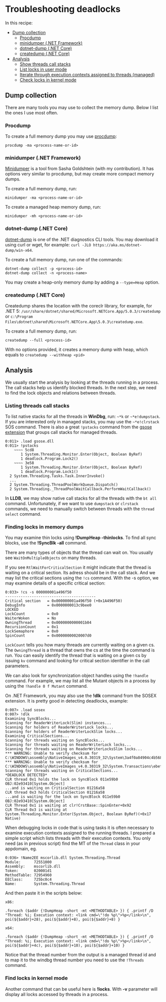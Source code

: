 
Troubleshooting deadlocks
=========================

In this recipe:

- [Dump collection](#dump-collection)
  - [Procdump](#procdump)
  - [minidumper (.NET Framework)](#minidumper-net-framework)
  - [dotnet-dump (.NET Core)](#dotnet-dump-net-core)
  - [createdump (.NET Core)](#createdump-net-core)
- [Analysis](#analysis)
  - [Show threads call stacks](#show-threads-call-stacks)
  - [List locks in user mode](#list-locks-in-user-mode)
  - [Iterate through execution contexts assigned to threads (managed)](#iterate-through-execution-contexts-assigned-to-threads-managed)
  - [Check locks in kernel mode](#check-locks-in-kernel-mode)

## Dump collection

There are many tools you may use to collect the memory dump. Below I list the ones I use most often.

### Procdump

To create a full memory dump you may use [procdump](https://live.sysinternals.com):

    procdump -ma <process-name-or-id>

### minidumper (.NET Framework)

[Minidumper](https://github.com/goldshtn/minidumper) is a tool from Sasha Goldshtein (with my contribution). It has options very similar to procdump, but may create more compact memory dumps.

To create a full memory dump, run:

    minidumper -ma <process-name-or-id>

To create a managed heap memory dump, run:

    minidumper -mh <process-name-or-id>

### dotnet-dump (.NET Core)

[dotnet-dump](https://docs.microsoft.com/en-us/dotnet/core/diagnostics/dotnet-dump) is one of the .NET diagnostics CLI tools. You may download it using curl or wget, for example: `curl -JLO https://aka.ms/dotnet-dump/win-x64`.

To create a full memory dump, run one of the commands:

    dotnet-dump collect -p <process-id>
    dotnet-dump collect -n <process-name>

You may create a heap-only memory dump by adding a `--type=Heap` option.

### createdump (.NET Core)

Createdump shares the location with the coreclr library, for example, for .NET 5: `/usr/share/dotnet/shared/Microsoft.NETCore.App/5.0.3/createdump` or `c:\Program Files\dotnet\shared\Microsoft.NETCore.App\5.0.3\createdump.exe`.

To create a full memory dump, run:

    createdump --full <process-id>

With no options provided, it creates a memory dump with heap, which equals to `createdump --withheap <pid>`

## Analysis

We usually start the analysis by looking at the threads running in a process. The call stacks help us identify blocked threads. In the next step, we need to find the lock objects and relations between threads.

### Listing threads call stacks

To list native stacks for all the threads in **WinDbg**, run: `~*k` or `~*e!dumpstack`. If you are interested only in managed stacks, you may use the `~*e!clrstack` SOS command. There is also a great `!pstacks` command from the [gsose extension](https://github.com/chrisnas/DebuggingExtensions) that groups call stacks for managed threads.

```
0:011> .load gsose.dll
0:011> !pstacks
    ~~~~ 5cd8
       1 System.Threading.Monitor.Enter(Object, Boolean ByRef)
       1 deadlock.Program.Lock2()
    ~~~~ 3e58
       1 System.Threading.Monitor.Enter(Object, Boolean ByRef)
       1 deadlock.Program.Lock1()
  2 System.Threading.Tasks.Task.InnerInvoke()
  ...
  2 System.Threading.ThreadPoolWorkQueue.Dispatch()
  2 System.Threading._ThreadPoolWaitCallback.PerformWaitCallback()
```

In **LLDB**, we may show native call stacks for all the threads with the `bt all` command. Unfortunately, if we want to use `dumpstack` or `clrstack` commands, we need to manually switch between threads with the `thread select` command.

### Finding locks in memory dumps

You may examine thin locks using **!DumpHeap -thinlocks**.  To find all sync blocks, use the **!SyncBlk -all** command.

There are many types of objects that the thread can wait on. You usually see `WaitOnMultipleObjects` on many threads.

If you see `RtlWaitForCriticalSection` it might indicate that the thread is waiting on a critical section. Its adress should be in the call stack. And we may list the critical sections using the `!cs` command. With the -s option, we may examine details of a specific critical section:

    0:033> !cs -s 000000001a496f50
    -----------------------------------------
    Critical section   = 0x000000001a496f50 (+0x1A496F50)
    DebugInfo          = 0x0000000013c9bee0
    LOCKED
    LockCount          = 0x0
    WaiterWoken        = No
    OwningThread       = 0x0000000000001b04
    RecursionCount     = 0x1
    LockSemaphore      = 0x0
    SpinCount          = 0x00000000020007d0

`LockCount` tells you how many threads are currently waiting on a given cs. The `OwningThread` is a thread that owns the cs at the time the command is run. You can easily identify the thread that is waiting on a given cs by issuing `kv` command and looking for critical section identifier in the call parameters.

We can also look for synchronization object handles using the `!handle` command. For example, we may list all the Mutant objects in a process by using the `!handle 0 f Mutant` command.

On .NET Framework, you may also use the **!dlk** command from the SOSEX extension. It is pretty good in detecting deadlocks, example:

```
0:007> .load sosex
0:007> !dlk
Examining SyncBlocks...
Scanning for ReaderWriterLock(Slim) instances...
Scanning for holders of ReaderWriterLock locks...
Scanning for holders of ReaderWriterLockSlim locks...
Examining CriticalSections...
Scanning for threads waiting on SyncBlocks...
Scanning for threads waiting on ReaderWriterLock locks...
Scanning for threads waiting on ReaderWriterLocksSlim locks...
*** WARNING: Unable to verify checksum for C:\WINDOWS\assembly\NativeImages_v4.0.30319_32\System\3a4f0a84904c4b568b6621b30306261c\System.ni.dll
*** WARNING: Unable to verify checksum for C:\WINDOWS\assembly\NativeImages_v4.0.30319_32\System.Transactions\ebef418f08844f99287024d1790a62a4\System.Transactions.ni.dll
Scanning for threads waiting on CriticalSections...
*DEADLOCK DETECTED*
CLR thread 0x1 holds the lock on SyncBlock 011e59b0 OBJ:02e93410[System.Object]
...and is waiting on CriticalSection 01216a58
CLR thread 0x3 holds CriticalSection 01216a58
...and is waiting for the lock on SyncBlock 011e59b0 OBJ:02e93410[System.Object]
CLR Thread 0x1 is waiting at clr!CrstBase::SpinEnter+0x92
CLR Thread 0x3 is waiting at System.Threading.Monitor.Enter(System.Object, Boolean ByRef)(+0x17 Native)
```

When debugging locks in code that is using tasks it is often necessary to examine execution contexts assigned to the running threads. I prepared a simple script which lists threads with their execution contexts. You only need (as in previous script) find the MT of the `Thread` class in your appdomain, eg.

```
0:036> !Name2EE mscorlib.dll System.Threading.Thread
Module:      72551000
Assembly:    mscorlib.dll
Token:       020001d1
MethodTable: 72954960
EEClass:     725bc0c4
Name:        System.Threading.Thread
```

And then paste it in the scripts below:

    x86:

    .foreach ($addr {!DumpHeap -short -mt <METHODTABLE> }) { .printf /D "Thread: %i; Execution context: <link cmd=\"!do %p\">%p</link>\n", poi(${$addr}+28), poi(${$addr}+8), poi(${$addr}+8) }

    x64:

    .foreach ($addr {!DumpHeap -short -mt <METHODTABLE> }) { .printf /D "Thread: %i; Execution context: <link cmd=\"!do %p\">%p</link>\n", poi(${$addr}+4c), poi(${$addr}+10), poi(${$addr}+10) }

Notice that the thread number from the output is a managed thread id and to map it to the windbg thread number you need to use the `!Threads` command.

### Find locks in kernel mode

Another command that can be useful here is **!locks**. With **-v** parameter will display all locks accessed by threads in a process.
